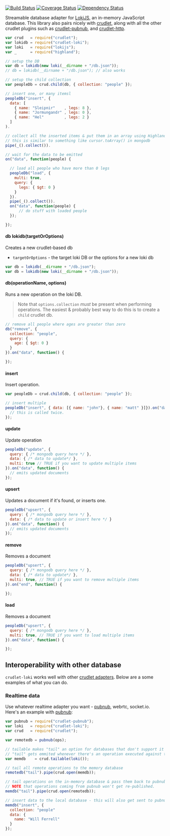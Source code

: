 

[![Build Status](https://travis-ci.org/mojo-js/crudlet-loki.svg)](https://travis-ci.org/mojo-js/crudlet-loki) [![Coverage Status](https://coveralls.io/repos/mojo-js/crudlet-loki/badge.svg?branch=master)](https://coveralls.io/r/mojo-js/crudlet-loki?branch=master) [![Dependency Status](https://david-dm.org/mojo-js/crudlet-loki.svg)](https://david-dm.org/mojo-js/crudlet-loki)

Streamable database adapter for [LokiJS](http://lokijs.org/#/), an in-memory JavaScript database. This library also pairs nicely with [crudlet](https://github.com/mojo-js/crudlet.js), along with all the other crudlet plugins such as [crudlet-pubnub](https://github.com/mojo-js/crudlet-pubnub), and [crudlet-http](https://github.com/mojo-js/crudlet-http).

```javascript
var crud   = require("crudlet");
var lokidb = require("crudlet-loki");
var loki   = require("lokijs");
var _      = require("highland");

// setup the DB
var db = lokidb(new loki(__dirname + "/db.json"));
// db = lokidb(__dirname + "/db.json"); // also works

// setup the child collection
var peopleDb = crud.child(db, { collection: "people" });

// insert one, or many itemsl
peopleDb("insert", {
  data: [
    { name: "Sleipnir"    , legs: 8 },
    { name: "Jormungandr" , legs: 0 },
    { name: "Hel"         , legs: 2 }
  ]
).

// collect all the inserted items & put them in an array using HighlandJS
// this is similar to something like cursor.toArray() in mongodb
pipe(_().collect()).

// wait for the data to be emitted
on("data", function(people) {

  // load all people who have more than 0 legs
  peopleDb("load", {
    multi: true,
    query: {
      legs: { $gt: 0 }
    }
  }).
  pipe(_().collect()).
  on("data", function(people) {
      // do stuff with loaded people
  });

});
```

#### db lokidb(targetOrOptions)

Creates a new crudlet-based db

- `targetOrOptions` - the target loki DB or the options for a new loki db

```javascript
var db = lokidb(__dirname + "/db.json");
var db = lokidb(new loki(__dirname + "/db.json"));
```

#### db(operationName, options)

Runs a new operation on the loki DB.

> Note that `options.collection` *must* be present when performing operations. The easiest & probably best way to do this is to create a `child` crudlet db.

```javascript
// remove all people where ages are greater than zero
db("remove", {
  collection: "people",
  query: {
    age: { $gt: 0 }
  }
}).on("data", function() {

});
```

#### insert

Insert operation.

```javascript
var peopleDb = crud.child(db, { collection: "people" });

// insert multiple
peopleDb("insert", { data: [{ name: "john"}, { name: "matt" }]}).on("data", function() {
  // this is called twice.
});
```

#### update

Update operation

```javascript
peopleDb("update", {
  query: { /* mongodb query here */ },
  data: { /* data to update*/ },
  multi: true // TRUE if you want to update multiple items
}).on("data", function() {
  // emits updated documents
});
```

#### upsert

Updates a document if it's found, or inserts one.

```javascript
peopleDb("upsert", {
  query: { /* mongodb query here */ },
  data: { /* data to update or insert here */ }
}).on("data", function() {
  // emits updated documents
});
```

#### remove

Removes a document

```javascript
peopleDb("upsert", {
  query: { /* mongodb query here */ },
  data: { /* data to update*/ },
  multi: true, // TRUE if you want to remove multiple items
}).on("end", function() {

});
```

#### load

Removes a document

```javascript
peopleDb("upsert", {
  query: { /* mongodb query here */ },
  multi: true, // TRUE if you want to load multiple items
}).on("data", function() {

});
```

## Interoperability with other database

`crudlet-loki` works well with other [crudlet adapters](https://github.com/mojo-js/crudlet.js#adapters). Below are a some examples of
what you can do.

### Realtime data

Use whatever realtime adapter you want - [pubnub](https://github.com/mojo-js/crudlet-pubnub), webrtc, socket.io. Here's an example with [pubnub](https://github.com/mojo-js/crudlet-pubnub):

```javascript
var pubnub = require("crudlet-pubnub");
var loki   = require("crudlet-loki");
var crud   = require("crudlet");

var remotedb = pubnub(ops);

// tailable makes "tail" an option for databases that don't support it (such as lokidb).
// "tail" gets emmited whenever there's an operation executed against the database
var memdb    = crud.tailable(loki());

// tail all remote operations to the memory database
remotedb("tail").pipe(crud.open(memdb));

// tail operations on the in-memory database & pass them back to pubnub
// NOTE that operations coming from pubnub won't get re-published.
memdb("tail").pipe(crud.open(remotedb));

// insert data to the local database - this will also get sent to pubnub
memdb("insert", {
  collection: "people"
  data: {
    name: "Will Ferrell"
  }
});
```

<!--
#### RESTful interface

```javascript

var localStorage = require("crudlet-local-storage");
var loki         = require("crudlet-loki");
var crud         = require("crudlet");

var storedb  = crud.tailable(localStorage());
var memdb    = crud.tailable(loki());

storedb("load").pipe(crud.open(memdb));
remotedb("tail").pipe(crud.open(memdb));

// tail operations on the in-memory database & pass them back to pubnub
// NOTE that operations coming from pubnub won't get re-published.
memdb("tail").pipe(crud.open(remotedb));

// insert data to the local database - this will also get sent to pubnub
memdb("insert", {
  collection: "people"
  data: {
    name: "Will Ferrell"
  }
});
```
-->
